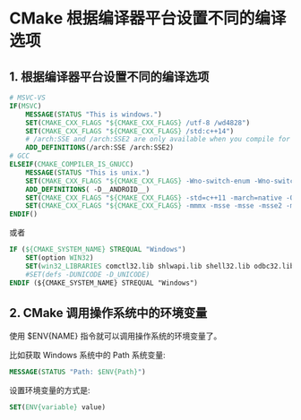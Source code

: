 # CMake 根据编译器平台设置不同的编译选项  

## 1. 根据编译器平台设置不同的编译选项    

```cmake
# MSVC-VS
IF(MSVC)
    MESSAGE(STATUS "This is windows.") 
    SET(CMAKE_CXX_FLAGS "${CMAKE_CXX_FLAGS} /utf-8 /wd4828")
    SET(CMAKE_CXX_FLAGS "${CMAKE_CXX_FLAGS} /std:c++14")
    # /arch:SSE and /arch:SSE2 are only available when you compile for the x86 platform.
    ADD_DEFINITIONS(/arch:SSE /arch:SSE2) 
# GCC
ELSEIF(CMAKE_COMPILER_IS_GNUCC) 
    MESSAGE(STATUS "This is unix.")
    SET(CMAKE_CXX_FLAGS "${CMAKE_CXX_FLAGS} -Wno-switch-enum -Wno-switch -Wno-error=non-virtual-dtor")
    ADD_DEFINITIONS( -D__ANDROID__)
    SET(CMAKE_CXX_FLAGS "${CMAKE_CXX_FLAGS} -std=c++11 -march=native -O3 -pthread")
    SET(CMAKE_CXX_FLAGS "${CMAKE_CXX_FLAGS} -mmmx -msse -msse -msse2 -msse3 -mssse3")
ENDIF()
```

或者  

```cmake
IF (${CMAKE_SYSTEM_NAME} STREQUAL "Windows")
    SET(option WIN32)
    SET(win32_LIBRARIES comctl32.lib shlwapi.lib shell32.lib odbc32.lib odbccp32.lib  kernel32.lib user32.lib   gdi32.lib winspool.lib comdlg32.lib advapi32.lib shell32.lib ole32.lib oleaut32.lib uuid.lib odbc32.lib   odbccp32.lib)
    #SET(defs -DUNICODE -D_UNICODE)
ENDIF (${CMAKE_SYSTEM_NAME} STREQUAL "Windows")
```

## 2. CMake 调用操作系统中的环境变量   

使用 $ENV{NAME} 指令就可以调用操作系统的环境变量了。   

比如获取 Windows 系统中的 Path 系统变量:  

```cmake
MESSAGE(STATUS "Path: $ENV{Path}")
```

设置环境变量的方式是:  

```cmake
SET(ENV{variable} value)
```